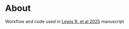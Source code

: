 # About
Workflow and code used in [Lewis R. et al 2025](https://www.biorxiv.org/content/10.1101/2024.12.23.628302v1.full) manuscript


